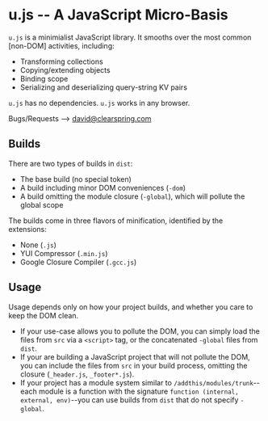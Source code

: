 # u.js -- A JavaScript Micro-Basis

`u.js` is a minimialist JavaScript library. It smooths over the most common [non-DOM] activities, including:

 * Transforming collections
 * Copying/extending objects
 * Binding scope
 * Serializing and deserializing query-string KV pairs

`u.js` has no dependencies. `u.js` works in any browser.

Bugs/Requests --> david@clearspring.com


## Builds

There are two types of builds in `dist`: 
 * The base build (no special token)
 * A build including minor DOM conveniences (`-dom`)
 * A build omitting the module closure (`-global`), which will pollute the global scope

The builds come in three flavors of minification, identified by the extensions:

 * None (`.js`)
 * YUI Compressor (`.min.js`)
 * Google Closure Compiler (`.gcc.js`)

## Usage

Usage depends only on how your project builds, and whether you care to keep the DOM clean.

 * If your use-case allows you to pollute the DOM, you can simply load the files from `src` via a `<script>` tag, or the concatenated `-global` files from `dist`.
 * If your are building a JavaScript project that will not pollute the DOM, you can include the files from `src` in your build process, omitting the closure (`_header.js`, `_footer*.js`).
 * If your project has a module system similar to `/addthis/modules/trunk`--each module is a function with the signature `function (internal, external, env)`--you can use builds from `dist` that do not specify `-global`.

